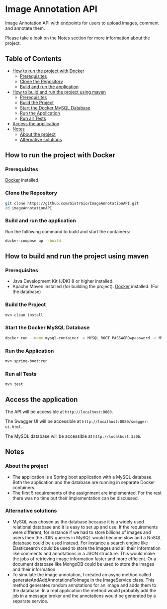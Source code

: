# Image Annotation API

Image Annotation API with endpoints for users to upload images, comment and annotate them.

Please take a look on the Notes section for more information about the project.

## Table of Contents

- [How to run the project with Docker](#how-to-run-the-project-with-docker)
    - [Prerequisites](#prerequisites)
    - [Clone the Repository](#clone-the-repository)
    - [Build and run the application](#build-and-run-the-application)
- [How to build and run the project using maven](#how-to-build-and-run-the-project-using-maven)
    - [Prerequisites](#prerequisites-1)
    - [Build the Project](#build-the-project-1)
    - [Start the Docker MySQL Database](#start-the-docker-mysql-database)
    - [Run the Application](#run-the-application-1)
    - [Run all Tests](#run-all-tests)
- [Access the application](#access-the-application)
- [Notes](#notes)
    - [About the project](#about-the-project)
    - [Alternative solutions](#alternative-solutions)


## How to run the project with Docker

### Prerequisites
[Docker](https://www.docker.com/) installed.

### Clone the Repository

```bash
git clone https://github.com/GiatrGio/ImageAnnotationAPI.git
cd imageAnnotationAPI
```

### Build and run the application
Run the following command to build and start the containers:

```bash
docker-compose up --build
```

## How to build and run the project using maven

### Prerequisites

- Java Development Kit (JDK) 8 or higher installed.
- Apache Maven installed (for building the project).
  [Docker](https://www.docker.com/) installed. (For the database)

### Build the Project

```bash
mvn clean install
```
### Start the Docker MySQL Database

```bash
docker run --name mysql-container -e MYSQL_ROOT_PASSWORD=password -e MYSQL_DATABASE=imageAnnotationDB -e MYSQL_USER=admin -e MYSQL_PASSWORD=password -d -p 3306:3306 mysql:latest
```

### Run the Application

```bash
mvn spring-boot:run
```

### Run all Tests
```bash
mvn test
```

## Access the application
The API will be accessible at `http://localhost:8080`.

The Swagger UI will be accessible at `http://localhost:8080/swagger-ui.html`.

The MySQL database will be accessible at `http://localhost:3306`.

## Notes

### About the project

- The application is a Spring boot application with a MySQL database. Both the application and the database are running in separate Docker containers.
- The first 5 requirements of the assignment are implemented. For the rest there was no time but their implementation can be discussed. 

### Alternative solutions
- MySQL was chosen as the database because it is a widely used relational database and it is easy to set up and use. If the requirements were different, 
for instance if we had to store billions of images and users then the JOIN queries in MySQL would become slow and a NoSQL database could be used instead.
For instance a search engine like Elasticsearch could be used to store the images and all their information like comments and annotations in a JSON structure.
This would make the jobs of retrieving image information faster and more efficient.
Or a document database like MongoDB could be used to store the images and their information.
- To simulate the image annotation, I created an async method called generateAndAddAnnotationsToImage in the ImageService class. 
This method generates random annotations for an image and adds them to the database. In a real application the method would probably add the job in a
message broker and the annotations would be generated by a separate service.

